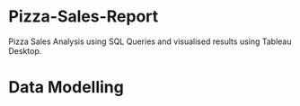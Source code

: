 # Pizza-Sales-Report
Pizza Sales Analysis using SQL Queries and visualised results using Tableau Desktop.


# Data Modelling
